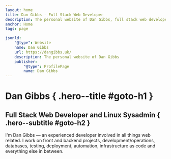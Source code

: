 ```yaml
---
layout: home
title: Dan Gibbs - Full Stack Web Developer
description: The personal website of Dan Gibbs, full stack web developer.
anchor: Home
tags: page

jsonld:
    "@type": Website
    name: Dan Gibbs
    url: https://dangibbs.uk/
    description: The personal website of Dan Gibbs
    publisher:
        "@type": ProfilePage
        name: Dan Gibbs
---
```


# Dan Gibbs { .hero--title #goto-h1 }

## Full Stack Web Developer and Linux Sysadmin { .hero--subtitle #goto-h2 }

I'm Dan Gibbs &mdash; an experienced developer involved in all things web related. I 
work on front and backend projects, development/operations,
databases, testing, deployment, automation, infrastructure as code and 
everything else in between.
